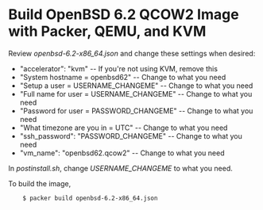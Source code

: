 # Build OpenBSD 6.2 QCOW2 Image with Packer, QEMU, and KVM

Review *openbsd-6.2-x86_64.json* and change these settings when desired:

* "accelerator": "kvm" -- If you're not using KVM, remove this
* "System hostname = openbsd62<enter>" -- Change to what you need
* "Setup a user = USERNAME_CHANGEME<enter>"  -- Change to what you need
* "Full name for user = USERNAME_CHANGEME<enter>"  -- Change to what you need
* "Password for user = PASSWORD_CHANGEME<enter>"  -- Change to what you need
* "What timezone are you in = UTC<enter>"  -- Change to what you need
* "ssh_password": "PASSWORD_CHANGEME"  -- Change to what you need
* "vm_name": "openbsd62.qcow2"  -- Change to what you need

In *postinstall.sh*, change *USERNAME_CHANGEME* to what you need.

To build the image,

        $ packer build openbsd-6.2-x86_64.json
